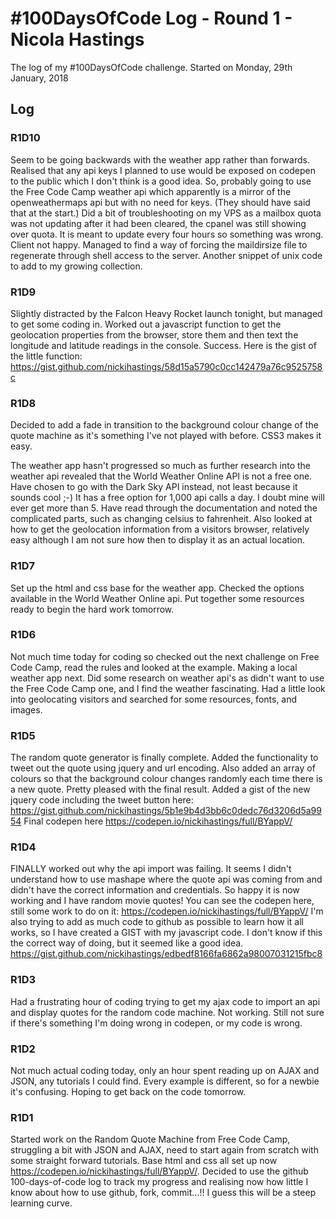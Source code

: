 # #100DaysOfCode Log - Round 1 - Nicola Hastings

The log of my #100DaysOfCode challenge. Started on Monday, 29th January, 2018

## Log

### R1D10
Seem to be going backwards with the weather app rather than forwards. Realised that any api keys I planned to use would be exposed on codepen to the public which I don't think is a good idea. So, probably going to use the Free Code Camp weather api which apparently is a mirror of the openweathermaps api but with no need for keys. (They should have said that at the start.) 
Did a bit of troubleshooting on my VPS as a mailbox quota was not updating after it had been cleared, the cpanel was still showing over quota. It is meant to update every four hours so something was wrong. Client not happy. Managed to find a way of forcing the maildirsize file to regenerate through shell access to the server. Another snippet of unix code to add to my growing collection.

### R1D9
Slightly distracted by the Falcon Heavy Rocket launch tonight, but managed to get some coding in. Worked out a javascript function to get the geolocation properties from the browser, store them and then text the longitude and latitude readings in the console. Success. Here is the gist of the little function: https://gist.github.com/nickihastings/58d15a5790c0cc142479a76c9525758c

### R1D8
Decided to add a fade in transition to the background colour change of the quote machine as it's something I've not played with before. CSS3 makes it easy.

The weather app hasn't progressed so much as further research into the weather api revealed that the World Weather Online API is not a free one. Have chosen to go with the Dark Sky API instead, not least because it sounds cool ;-) It has a free option for 1,000 api calls a day. I doubt mine will ever get more than 5. Have read through the documentation and noted the complicated parts, such as changing celsius to fahrenheit. Also looked at how to get the geolocation information from a visitors browser, relatively easy although I am not sure how then to display it as an actual location.

### R1D7
Set up the html and css base for the weather app. Checked the options available in the World Weather Online api. Put together some resources ready to begin the hard work tomorrow.

### R1D6
Not much time today for coding so checked out the next challenge on Free Code Camp, read the rules and looked at the example. Making a local weather app next. Did some research on weather api's as didn't want to use the Free Code Camp one, and I find the weather fascinating. Had a little look into geolocating visitors and searched for some resources, fonts, and images.

### R1D5
The random quote generator is finally complete. Added the functionality to tweet out the quote using jquery and url encoding. Also added an array of colours so that the background colour changes randomly each time there is a new quote. Pretty pleased with the final result. Added a gist of the new jquery code including the tweet button here: https://gist.github.com/nickihastings/5b1e9b4d3bb6c0dedc76d3206d5a9954
Final codepen here https://codepen.io/nickihastings/full/BYappV/

### R1D4
FINALLY worked out why the api import was failing. It seems I didn't understand how to use mashape where the quote api was coming from and didn't have the correct information and credentials. So happy it is now working and I have random movie quotes! You can see the codepen here, still some work to do on it: https://codepen.io/nickihastings/full/BYappV/
I'm also trying to add as much code to github as possible to learn how it all works, so I have created a GIST with my javascript code. I don't know if this the correct way of doing, but it seemed like a good idea. https://gist.github.com/nickihastings/edbedf8166fa6862a98007031215fbc8

### R1D3
Had a frustrating hour of coding trying to get my ajax code to import an api and display quotes for the random code machine. Not working. Still not sure if there's something I'm doing wrong in codepen, or my code is wrong. 

### R1D2
Not much actual coding today, only an hour spent reading up on AJAX and JSON, any tutorials I could find. Every example is different, so for a newbie it's confusing. Hoping to get back on the code tomorrow.

### R1D1 
Started work on the Random Quote Machine from Free Code Camp, struggling a bit with JSON and AJAX, need to start again from scratch with some straight forward tutorials. Base html and css all set up now https://codepen.io/nickihastings/full/BYappV/. Decided to use the github 100-days-of-code log to track my progress and realising now how little I know about how to use github, fork, commit...!! I guess this will be a steep learning curve.
